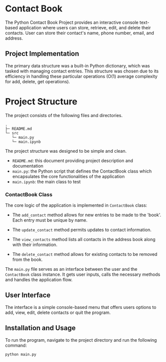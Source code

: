 # Contact Book

The Python Contact Book Project provides an interactive console text-based application where users can store, retrieve, edit, and delete their contacts. User can store their contact's name, phone number, email, and address.

## Project Implementation

The primary data structure was a built-in Python dictionary, which was tasked with managing contact entries. This structure was chosen due to its efficiency in handling these particular operations (O(1) average complexity for add, delete, get operations).

# Project Structure

The project consists of the following files and directories.

```
.
├─ README.md
└─ src
   └─ main.py
   └─ main.ipynb
```

The project structure was designed to be simple and clean.

- `README.md`: this document providing project description and documentation
- `main.py`: the Python script that defines the ContactBook class which encapsulates the core functionalities of the application
- `main.ipynb`: the main class to test

### ContactBook Class

The core logic of the application is implemented in `ContactBook` class:

- The `add_contact` method allows for new entries to be made to the 'book'. Each entry must be unique by name.
- The `update_contact` method permits updates to contact information.

- The `view_contacts` method lists all contacts in the address book along with their information.
- The `delete_contact` method allows for existing contacts to be removed from the book.

The `main.py` file serves as an interface between the user and the `ContactBook` class instance. It gets user inputs, calls the necessary methods and handles the application flow.

## User Interface

The interface is a simple console-based menu that offers users options to add, view, edit, delete contacts or quit the program.

## Installation and Usage

To run the program, navigate to the project directory and run the following command:

```bash
python main.py
```
